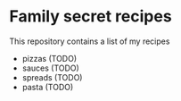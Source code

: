 # Family secret recipes

This repository contains a list of my recipes

- pizzas (TODO)
- sauces (TODO)
- spreads (TODO)
- pasta (TODO)